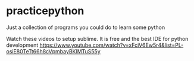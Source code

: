 # practicepython
Just a collection of programs you could do to learn some python


Watch these videos to setup sublime. It is free and the best IDE for python development
https://www.youtube.com/watch?v=xFciV6Ew5r4&list=PL-osiE80TeTt66h8cVpmbayBKlMTuS55y
